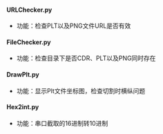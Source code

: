 #### URLChecker.py
- 功能：检查PLT以及PNG文件URL是否有效

#### FileChecker.py
- 功能：检查目录下是否CDR、PLT以及PNG同时存在

#### DrawPlt.py
- 功能：显示Plt文件坐标图，检查切割时横纵问题

#### Hex2int.py
- 功能：串口截取的16进制转10进制
